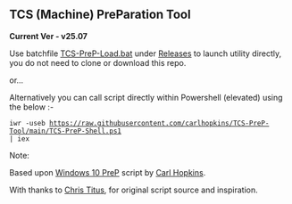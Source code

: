 ## TCS (Machine) PreParation Tool ##

**Current Ver - v25.07**

Use batchfile [TCS-PreP-Load.bat](https://github.com/carlhopkins/TCS-PreP-Tool/releases/download/Loader/TCS-PreP-Load.bat) under [Releases](https://github.com/carlhopkins/TCS-PreP-Tool/releases) to launch utility directly, you do not need to clone or download this repo.

or...

Alternatively you can call script directly within Powershell (elevated) using the below :- 

<code>iwr -useb https://raw.githubusercontent.com/carlhopkins/TCS-PreP-Tool/main/TCS-PreP-Shell.ps1 | iex</code>

Note:

Based upon [Windows 10 PreP](https://github.com/carlhopkins/Win10-preinstall-tool) script by [Carl Hopkins](https://github.com/carlhopkins).

With thanks to [Chris Titus](https://github.com/ChrisTitusTech), for original script source and inspiration.
